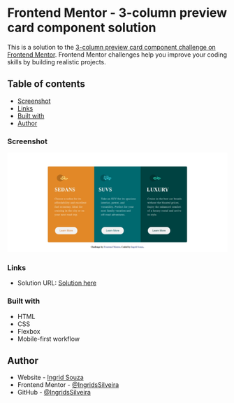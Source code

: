 # Frontend Mentor - 3-column preview card component solution

This is a solution to the [3-column preview card component challenge on Frontend Mentor](https://www.frontendmentor.io/challenges/3column-preview-card-component-pH92eAR2-). Frontend Mentor challenges help you improve your coding skills by building realistic projects. 

## Table of contents

- [Screenshot](#screenshot)
- [Links](#links)
- [Built with](#built-with)
- [Author](#author)

### Screenshot

![](images/column.jpeg)

### Links

- Solution URL: [Solution here](https://ingridssilveira.github.io/3-column-preview-card-component-main/)
### Built with

- HTML
- CSS
- Flexbox
- Mobile-first workflow

## Author

- Website - [Ingrid Souza](https://ingridssilveira.github.io/IngridSouza)
- Frontend Mentor - [@IngridsSilveira](https://www.frontendmentor.io/profile/IngridsSilveira)
- GitHub - [@IngridsSilveira](https://github.com/IngridsSilveira)